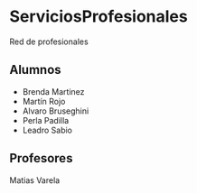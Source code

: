 # ServiciosProfesionales
Red de profesionales

## Alumnos
- Brenda Martinez
- Martín Rojo
- Alvaro Bruseghini
- Perla Padilla
- Leadro Sabio

## Profesores
Matias Varela
